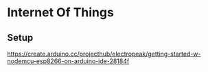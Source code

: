 # Internet Of Things

## Setup

https://create.arduino.cc/projecthub/electropeak/getting-started-w-nodemcu-esp8266-on-arduino-ide-28184f
